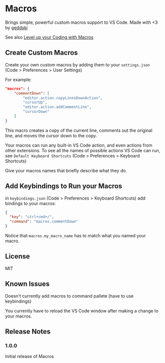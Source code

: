 # Macros

Brings simple, powerful custom macros support to VS Code.
Made with <3 by [geddski](http://gedd.ski)

See also [Level up your Coding with Macros](http://gedd.ski/post/level-up-coding-with-macros/) 

## Create Custom Macros

Create your own custom macros by adding them to your `settings.json` (Code > Preferences > User Settings)

For example:

```json
"macros": {
    "commentDown": [
        "editor.action.copyLinesDownAction",
        "cursorUp",
        "editor.action.addCommentLine",
        "cursorDown"
    ]
}
```

This macro creates a copy of the current line, comments out the original line, and moves the cursor down to the copy.

Your macros can run any built-in VS Code action, and even actions from other extensions. 
To see all the names of possible actions VS Code can run, see `Default Keyboard Shortcuts` (Code > Preferences > Keyboard Shortcuts) 

Give your macros names that briefly describe what they do.

## Add Keybindings to Run your Macros

in `keybindings.json` (Code > Preferences > Keyboard Shortcuts) add bindings to your macros:

```json
{
  "key": "ctrl+cmd+/",
  "command": "macros.commentDown"
}
```

Notice that `macros.my_macro_name` has to match what you named your macro. 

## License
MIT

## Known Issues

Doesn't currently add macros to command pallete (have to use keybindings)

You currently have to reload the VS Code window after making a change to your macros.


## Release Notes

### 1.0.0

Initial release of Macros
